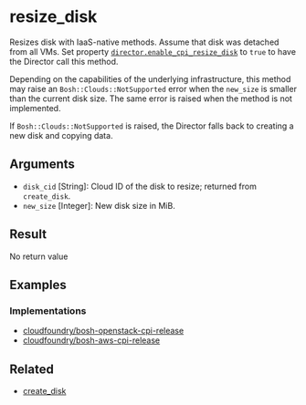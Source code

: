# resize_disk

Resizes disk with IaaS-native methods. Assume that disk was detached from all VMs. Set property [`director.enable_cpi_resize_disk`](http://bosh.io/jobs/director?source=github.com/cloudfoundry/bosh&version=263#p=director.enable_cpi_resize_disk) to `true` to have the Director call this method.

Depending on the capabilities of the underlying infrastructure, this method may raise an `Bosh::Clouds::NotSupported` error when the `new_size` is smaller than the current disk size. The same error is raised when the method is not implemented.

If `Bosh::Clouds::NotSupported` is raised, the Director falls back to creating a new disk and copying data.


## Arguments

 * `disk_cid` [String]: Cloud ID of the disk to resize; returned from `create_disk`.
 * `new_size` [Integer]: New disk size in MiB.


## Result

No return value


## Examples

### Implementations

 * [cloudfoundry/bosh-openstack-cpi-release](https://github.com/cloudfoundry/bosh-openstack-cpi-release/blob/88e1c6d402b3c4ce23ad39ebdf5ab5fc93790127/src/bosh_openstack_cpi/lib/cloud/openstack/cloud.rb#L701)
 * [cloudfoundry/bosh-aws-cpi-release](https://github.com/cloudfoundry/bosh-aws-cpi-release/blob/7906dc66c61d4667ad74beeda3e5627f997ad740/src/bosh_aws_cpi/lib/cloud/aws/cloud_core.rb#L165)


## Related

 * [create_disk](create-disk.md)
